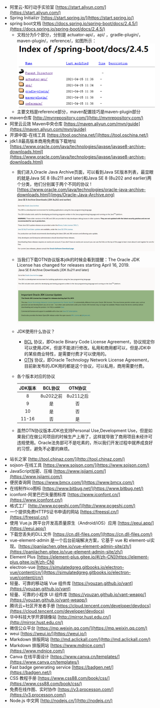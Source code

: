 - 阿里云-知行动手实验室 [https://start.aliyun.com/](https://start.aliyun.com/)
- Spring Initializr [https://start.spring.io/](https://start.spring.io/)
- spring boot文档 [https://docs.spring.io/spring-boot/docs/2.4.5/](https://docs.spring.io/spring-boot/docs/2.4.5/)
  - 文档分为5个部分，分别是 actuator-api/，api/ ，gradle-plugin/，maven-plugin/，reference/，如图所示：
  ![](imgs/springboot-doc.png)
  - 主要文档是reference部分，maven配置技巧是maven-plugin部分
- maven仓库 [http://mvnrepository.com/](http://mvnrepository.com/)
- 阿里云云效 Maven中央仓库 [https://maven.aliyun.com/mvn/guide](https://maven.aliyun.com/mvn/guide)
- 开源中国-在线工具 [https://tool.oschina.net/](https://tool.oschina.net/)
- jdk1.8最高版本商用免费版下载地址 [https://www.oracle.com/java/technologies/javase/javase8-archive-downloads.html](https://www.oracle.com/java/technologies/javase/javase8-archive-downloads.html)
  - 我们进入Oracle Java Archive页面，可以看到Java SE版本列表，最显眼的就是Java SE 8 (8u211 and later)和Java SE 8 (8u202 and earlier)两个分类，他们分别属于两个不同的协议
  ![https://www.oracle.com/java/technologies/oracle-java-archive-downloads.html](imgs/Oracle-Java-Archive.png)
  ![](imgs/JDK-8u202.png)
  - 当我们下载OTN协议版本jdk的时候会看到提醒：The Oracle JDK License has changed for releases starting April 16, 2019.
  ![](imgs/JDK-8u211.png)
  - JDK使用什么协议？
    - [BCL](https://www.oracle.com/downloads/licenses/binary-code-license.html) 协议，即Oracle Binary Code License Agreement，协议规定你可以使用JDK，但是不能进行修改。私用和商用都可以，但是JDK中的某些商业特性，是需要付费才可以使用的。
    - [OTN](https://www.oracle.com/downloads/licenses/javase-license1.html) 协议，即Oracle Technology Network License Agreement，目前新发布的JDK用的都是这个协议，可以私用，商用需要付费。
  - 各个版本对应的协议

    |JDK版本|BCL协议|OTN协议|
    | :---: | :---: | :---: |
    |8|8u202之前|8u211之后|
    |9|是|否|
    |10|是|否|
    |11-16|否|是|
  - 虽然OTN协议版本JDK也支持Personal Use,Development Use，但是如果我们在做公司项目的时候生产上用了，这样就导致了商用项目未经许可违规使用。Oracle法务部可不是吃素的，所以我们开发过程中就养成良好的习惯，避免不必要的麻烦。
- 站长之家 [http://tool.chinaz.com/](http://tool.chinaz.com/)
- sojson-在线工具 [https://www.sojson.com/](https://www.sojson.com/)
- JavaScript加密、压缩 [https://www.jsjiami.com/](https://www.jsjiami.com/)
- 便民查询网 [https://www.bmcx.com/](https://www.bmcx.com/)
- 在线制作ico图标 [https://www.bitbug.net/](https://www.bitbug.net/)
- iconfont-阿里巴巴矢量图标库 [https://www.iconfont.cn/](https://www.iconfont.cn/)
- 格式工厂 [http://www.pcgeshi.com/](http://www.pcgeshi.com/)
- 一个提供免费HTTPS证书申请的网站 [https://freessl.cn/](https://freessl.cn/)
- 使用 Vue.js 跨平台开发高质量原生（Android/iOS）应用 [https://eeui.app/](https://eeui.app/)
- 下载您丢失的DLL文件 [https://cn.dll-files.com/](https://cn.dll-files.com/)
- vue-element-admin 是一个后台前端解决方案，它基于 vue 和 element-ui实现。[https://panjiachen.gitee.io/vue-element-admin-site/zh/](https://panjiachen.gitee.io/vue-element-admin-site/zh/)
- Element Plus [https://element-plus.gitee.io/#/zh-CN](https://element-plus.gitee.io/#/zh-CN)
- electron-vue [https://simulatedgreg.gitbooks.io/electron-vue/content/cn/](https://simulatedgreg.gitbooks.io/electron-vue/content/cn/)
- 轻量、可靠的移动端 Vue 组件库  [https://youzan.github.io/vant](https://youzan.github.io/vant)
- 轻量、可靠的小程序 UI 组件库  [https://youzan.github.io/vant-weapp/](https://youzan.github.io/vant-weapp/)
- 腾讯云+社区开发者手册 [https://cloud.tencent.com/developer/devdocs](https://cloud.tencent.com/developer/devdocs)
- 华中科技大学开源镜像站 [http://mirror.hust.edu.cn/](http://mirror.hust.edu.cn/)
- 微信公众平台 [https://mp.weixin.qq.com/](https://mp.weixin.qq.com/)
- weui [https://weui.io/](https://weui.io/)
-  Markdown 排版网站  [http://md.aclickall.com/](http://md.aclickall.com/)
-  Markdown 排版网站  [https://www.mdnice.com/](https://www.mdnice.com/)
- Canva 在线平面设计 [https://www.canva.cn/templates/](https://www.canva.cn/templates/)
- Fast badge generating service [https://badgen.net/](https://badgen.net/)
- CSS 教程手册  [https://www.css88.com/book/css/](https://www.css88.com/book/css/)
- 免费在线作图、实时协作 [https://v3.processon.com/](https://v3.processon.com/)
- Node.js 中文网 [http://nodejs.cn/](http://nodejs.cn/)